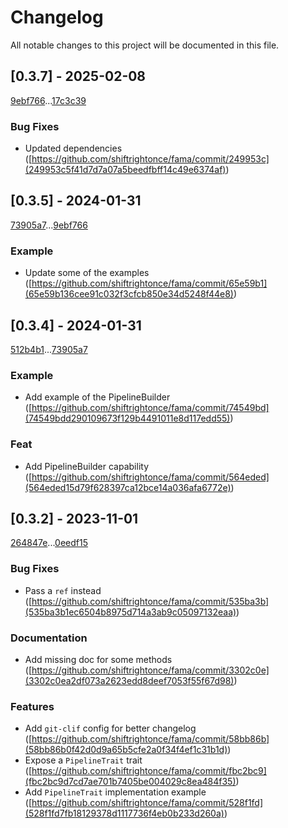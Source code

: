 # Changelog

All notable changes to this project will be documented in this file.

## [0.3.7] - 2025-02-08

[9ebf766](9ebf766a5ec9176fd96d6418ba7072114484934f)...[17c3c39](17c3c399a3e17ea23cc30a4c502b3b0369296575)

### Bug Fixes

- Updated dependencies ([https://github.com/shiftrightonce/fama/commit/249953c](249953c5f41d7d7a07a5beedfbff14c49e6374af))

## [0.3.5] - 2024-01-31

[73905a7](73905a7519c1f55d0b618037bc60e213234e01b5)...[9ebf766](9ebf766a5ec9176fd96d6418ba7072114484934f)

### Example

- Update some of the examples ([https://github.com/shiftrightonce/fama/commit/65e59b1](65e59b136cee91c032f3cfcb850e34d5248f44e8))

## [0.3.4] - 2024-01-31

[512b4b1](512b4b164979d7634eb43729a132c49844214367)...[73905a7](73905a7519c1f55d0b618037bc60e213234e01b5)

### Example

- Add example of the PipelineBuilder ([https://github.com/shiftrightonce/fama/commit/74549bd](74549bdd290109673f129b4491011e8d117edd55))

### Feat

- Add PipelineBuilder capability ([https://github.com/shiftrightonce/fama/commit/564eded](564eded15d79f628397ca12bce14a036afa6772e))

## [0.3.2] - 2023-11-01

[264847e](264847e2a93dcc2c32db7f7c16cb3209c53a9172)...[0eedf15](0eedf15acbd7da0f27a612efdf6d6b97ec751349)

### Bug Fixes

- Pass a `ref` instead ([https://github.com/shiftrightonce/fama/commit/535ba3b](535ba3b1ec6504b8975d714a3ab9c05097132eaa))

### Documentation

- Add missing doc for some methods ([https://github.com/shiftrightonce/fama/commit/3302c0e](3302c0ea2df073a2623edd8deef7053f55f67d98))

### Features

- Add `git-clif` config for better changelog ([https://github.com/shiftrightonce/fama/commit/58bb86b](58bb86b0f42d0d9a65b5cfe2a0f34f4ef1c31b1d))
- Expose a `PipelineTrait` trait ([https://github.com/shiftrightonce/fama/commit/fbc2bc9](fbc2bc9d7cd7ae701b7405be004029c8ea484f35))
- Add `PipelineTrait` implementation example ([https://github.com/shiftrightonce/fama/commit/528f1fd](528f1fd7fb18129378d1117736f4eb0b233d260a))

<!-- generated by git-cliff -->
